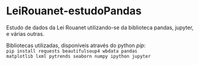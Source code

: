 # LeiRouanet-estudoPandas

Estudo de dados da Lei Rouanet utilizando-se da biblioteca pandas, jupyter, e várias outras.

Bibliotecas utilizadas, disponíveis através do python <i>pip</i>:</br>
<code>pip install requests beautifulsoup4 wbdata pandas matplotlib lxml pytrends seaborn numpy ipython jupyter</code>
